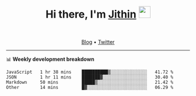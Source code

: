 <h1 align="center">Hi there, I'm <a href="https://jithset.github.io/" target="_blank">Jithin</a> <img
src="https://github.com/blackcater/blackcater/raw/main/images/Hi.gif" height="32" /></h1>

<br />

<p align="center">
  <a href="https://jithset.github.io">Blog</a> •
  <a href="https://twitter.com/jithset">Twitter</a>
</p>

---

📊 **Weekly development breakdown**

<!--START_SECTION:waka-->
```text
JavaScript   1 hr 38 mins    ██████████▒░░░░░░░░░░░░░░   41.72 % 
JSON         1 hr 11 mins    ███████▓░░░░░░░░░░░░░░░░░   30.40 % 
Markdown     50 mins         █████▒░░░░░░░░░░░░░░░░░░░   21.42 % 
Other        14 mins         █▓░░░░░░░░░░░░░░░░░░░░░░░   06.29 % 
```
<!--END_SECTION:waka-->

